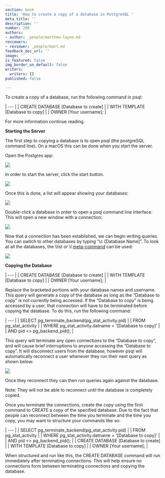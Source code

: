 ```yaml
---
section: book
title: 'How to create a copy of a database in PostgreSQL '
meta_title: ''
description: ''
number: 200
authors:
- author: _people/matthew-layne.md
reviewers:
- reviewer: _people/matt.md
feedback_doc_url: ''
image: ''
is_featured: false
img_border_on_default: false
writers:
  writers: []
published: false

---
```

To create a copy of a database, run the following command in psql:

| --- |
| CREATE DATABASE \[Database to create\] |
| WITH TEMPLATE \[Database to copy\] |
| OWNER \[Your username\]; |

For more information continue reading.

**Starting the Server**

The first step to copying a database is to open psql (the postgreSQL command line). On a macOS this can be done when you start the server.

Open the Postgres app:

![](https://assets.website-files.com/5c197923e5851742d9bc835d/5ce56b9980dbc649bd49f89f_DdjqCSDRN567p9_qzwtxyw2PUC2-6n7RyR4K-aZm50CXyAxhxr-ZkWgbkObnLu7gp-0O2yX8fO1cTU7sHrWEXMYDMIRq1ByBP-P8MdP7IVDIo4fiR-7d45qgcUH1zlnXTInuB1-5.png)

In order to start the server, click the start button.

![](https://assets.website-files.com/5c197923e5851742d9bc835d/5ce56b995362df931c9bc967_fdKrksx_BTDJ0-sIi6LNAn0xJGU7yT8kXLzDBFOEWuf_6f_PdA7o7Z6znL52KeAPjY2wp-DrmN6diqXwh_R20wNQAn5VbQChFPBlwouK0ZzfBiN7sYWQdyguC-N11z48KPmP0VtQ.png)

Once this is done, a list will appear showing your databases:

![](https://assets.website-files.com/5c197923e5851742d9bc835d/5ce56b99d1f2a9925cedc38c_VRt9opBixujQBHdQBUfEndjvhptFZ0-_xQDovYVJECgb8B8U6xCC8oyWke9PnWczKKtkrOJFOZE5cFO5rbpNlA6QKhOwwHLJjAn9Ml4evtQDUa1_l745T0rVnxSeVKVhMDzDL8tl.png)

Double-click a database in order to open a psql command line interface. This will open a new window with a connection:

![](https://assets.website-files.com/5c197923e5851742d9bc835d/5ce56b99e35d8a703ccd389a_o9cCoZtq3UBXZgQ162T6_V6j40DYMvMfmer7aUJ5MB4vA1nlmyc5SYvhatEIotDE2fbwVs_B-UhJDxY7WFN6CcZPFCs0048HzUssA5nXaIhdgZn_dpqZX3v47ztDLk7fukrTbnuD.png)

Now that a connection has been established, we can begin writing queries. You can switch to other databases by typing “\\c \[Database Name\]”. To look at all the databases, the \\list or \\l [meta-command](https://chartio.com/resources/tutorials/how-to-list-databases-and-tables-in-postgresql-using-psql/) can be used:

![](https://assets.website-files.com/5c197923e5851742d9bc835d/5ce56b9980dbc61da849f8a0_SDd63YK9WXzgrq9o4nQDuE2cR_VHOFu3llkBItBeGPti-VMIgtWy5FScUSO4jniMMPzO66OioYosa_EkRMsLAvyECJppRSCn53DmYJme_vDe9Z_TKm-f_QSYuB-49DCGM0vHMcDf.png)

**Copying the Database**

| --- |
| CREATE DATABASE \[Database to create\] |
| WITH TEMPLATE \[Database to copy\] |
| OWNER \[Your username\]; |

Replace the bracketed portions with your database names and username. This query will generate a copy of the database as long as the “Database to copy” is not currently being accessed. If the “Database to copy” is being accessed by a user, that connection will have to be terminated before copying the database. To do this, run the following command:

| --- |
| SELECT pg_terminate_backend(pg_stat_activity.pid) |
| FROM pg_stat_activity |
| WHERE pg_stat_activity.datname = '\[Database to copy\]' |
| AND pid <> pg_backend_pid(); |

This query will terminate any open connections to the “Database to copy”, and will cause brief interruptions to anyone accessing the “Database to copy”. It will disconnect users from the database, however psql will automatically reconnect a user whenever they run their next query as shown below:

![](https://assets.website-files.com/5c197923e5851742d9bc835d/5ce56b99bd2f03de0694cb24_TP0JHahSe5wkZo6R6i7hPWv8uyz7dXJuym5rje2x136FAwIW5RNbM43t6SFHsSeSoPp0iqrxNxaym3AeBbttlSrLTvcz0GjPZGUNtwaQiiuNTRRX4vCwECyF4dd8MCe_xfM4jC4Q.png)

Once they reconnect they can then run queries again against the database. 

Note: They will not be able to reconnect until the database is completely copied.

Once you terminate the connections, create the copy using the first command to CREATE a copy of the specified database. Due to the fact that people can reconnect between the time you terminate and the time you copy, you may want to structure your commands like so:

| --- |
| SELECT pg_terminate_backend(pg_stat_activity.pid) |
| FROM pg_stat_activity |
| WHERE pg_stat_activity.datname = '\[Database to copy\]' |
| AND pid <> pg_backend_pid(); |
| CREATE DATABASE \[Database to create\] |
| WITH TEMPLATE \[Database to copy\] |
| OWNER \[Your username\]; |

When structured and run like this, the CREATE DATABASE command will run immediately after terminating connections. This will help ensure no connections form between terminating connections and copying the database.